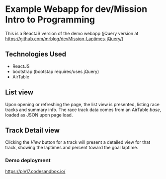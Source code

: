 # Example Webapp for dev/Mission Intro to Programming

This is a ReactJS version of the demo webapp (jQuery version at https://github.com/mrblog/devMission-Laptimes-jQuery/)

## Technologies Used

- ReactJS
- bootstrap (bootstap requires/uses jQuery)
- AirTable

## List view

Upon opening or refreshing the page, the list view is presented, listing race tracks and summary info. The race track data comes from an AirTable _base_, loaded as JSON upon page load.

## Track Detail view

Clicking the _View_ button for a track will present a detailed view for that track, showing the laptimes and percent toward the goal laptime.

### Demo deployment

https://ple17.codesandbox.io/
